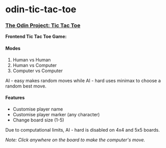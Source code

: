 # odin-tic-tac-toe

### [The Odin Project: Tic Tac Toe](https://www.theodinproject.com/lessons/node-path-javascript-tic-tac-toe)

**Frontend Tic Tac Toe Game:**

#### Modes
1. Human vs Human
2. Human vs Computer
3. Computer vs Computer

AI - easy makes random moves while AI - hard uses minimax to choose a random best move.
#### Features
- Customise player name
- Customise player marker (any character)
- Change board size (1-5)

Due to computational limits, AI - hard is disabled on 4x4 and 5x5 boards.

*Note: Click anywhere on the board to make the computer's move.*
